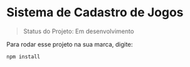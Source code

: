 <h1>Sistema de Cadastro de Jogos</h1>

> Status do Projeto: Em desenvolvimento

Para rodar esse projeto na sua marca, digite:

```
npm install
```
